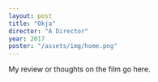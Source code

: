 ```yaml
---
layout: post
title: "Okja"
director: "A Director"
year: 2017
poster: "/assets/img/home.png"
---
```


My review or thoughts on the film go here.
